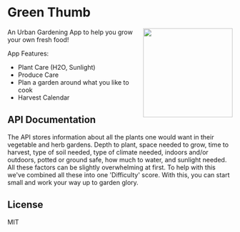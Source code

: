 # Green Thumb
<img src="https://cdn.rawgit.com/nicholasblock78/Green-Thumb/test-readme/app/assets/images/greenthumblogo.svg" height="200" align="right">

An Urban Gardening App to help you grow your own fresh food!

App Features:
* Plant Care (H2O, Sunlight)
* Produce Care
* Plan a garden around what you like to cook
* Harvest Calendar

## API Documentation
The API stores information about all the plants one would want in their vegetable and herb gardens. Depth to plant, space needed to grow, time to harvest, type of soil needed, type of climate needed, indoors and/or outdoors, potted or ground safe, how much to water, and sunlight needed. All these factors can be slightly overwhelming at first. To help with this we've combined all these into one 'Difficulty' score. With this, you can start small and work your way up to garden glory.

## License

MIT

